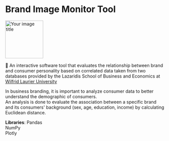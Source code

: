 # Brand Image Monitor Tool

<img src="https://user-images.githubusercontent.com/36112125/113499165-d78fa580-94e1-11eb-9dbd-bc36a463d3c0.png" alt="Your image title" width="120"/>

:page_facing_up: An interactive software tool that evaluates the relationship between brand and consumer personality based on correlated data taken 
from two databases provided by the Lazaridis School of Business and Economics at [Wilfrid Laurier University](https://www.wlu.ca/academics/faculties/lazaridis-school-of-business-and-economics/index.html)  

In business branding, it is important to analyze consumer data to better understand the demographic of consumers.  
An analysis is done to evaluate the association between a specific brand and its consumers' background (sex, age, education, income) by calculating Euclidean distance.

**Libraries**:
Pandas  
NumPy  
Plotly
